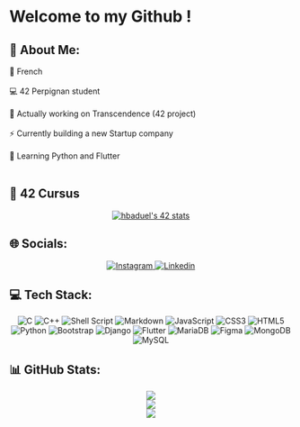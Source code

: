 ﻿<h1>Welcome to my Github !</h1>

<h2>💫 About Me:</h2>
<p>
🥖 French<br><br>
💻 42 Perpignan student<br><br>
🧠 Actually working on Transcendence (42 project)<br><br>
⚡️ Currently building a new Startup company<br><br>
🧐 Learning Python and Flutter<br><br>
</p>

<h2>🏫 42 Cursus</h2>
<p align=center>
  <a href="https://github.com/Coday-meric/badge42">
    <img src="https://badge42.coday.fr/api/v2/clp5m5snf023301t6xzuyuuls/stats?cursusId=21&amp;coalitionId=318" alt="hbaduel&#39;s 42 stats">
  </a>
</p>

<h2>🌐 Socials:</h2>
<p align="center">
    <a href="https://instagram.com/hugo_badl">
        <img src="https://img.shields.io/badge/instagram-%23000000.svg?style=for-the-badge&logo=instagram&logoColor=white" alt="Instagram">
    </a>
    <a href="https://linkedin.com/in/hugo-baduel">
        <img src="https://img.shields.io/badge/linkedin-%231E77B5.svg?style=for-the-badge&logo=linkedin&logoColor=white" alt="Linkedin">
    </a>
</p>

<h2>💻 Tech Stack:</h2>
<p align =center>
  <img src="https://img.shields.io/badge/c-%2300599C.svg?style=for-the-badge&amp;logo=c&amp;logoColor=white" alt="C">
  <img src="https://img.shields.io/badge/c++-%2300599C.svg?style=for-the-badge&amp;logo=c%2B%2B&amp;logoColor=white" alt="C++">
  <img src="https://img.shields.io/badge/shell_script-%23121011.svg?style=for-the-badge&amp;logo=gnu-bash&amp;logoColor=white" alt="Shell Script">
  <img src="https://img.shields.io/badge/markdown-%23000000.svg?style=for-the-badge&amp;logo=markdown&amp;logoColor=white" alt="Markdown">
  <img src="https://img.shields.io/badge/javascript-%23323330.svg?style=for-the-badge&amp;logo=javascript&amp;logoColor=%23F7DF1E" alt="JavaScript">
  <img src="https://img.shields.io/badge/css3-%231572B6.svg?style=for-the-badge&amp;logo=css3&amp;logoColor=white" alt="CSS3">
  <img src="https://img.shields.io/badge/html5-%23E34F26.svg?style=for-the-badge&amp;logo=html5&amp;logoColor=white" alt="HTML5">
  <img src="https://img.shields.io/badge/python-3670A0?style=for-the-badge&amp;logo=python&amp;logoColor=ffdd54" alt="Python">
  <img src="https://img.shields.io/badge/bootstrap-%238511FA.svg?style=for-the-badge&amp;logo=bootstrap&amp;logoColor=white" alt="Bootstrap">
  <img src="https://img.shields.io/badge/django-%23092E20.svg?style=for-the-badge&amp;logo=django&amp;logoColor=white" alt="Django">
  <img src="https://img.shields.io/badge/Flutter-%2302569B.svg?style=for-the-badge&amp;logo=Flutter&amp;logoColor=white" alt="Flutter">
  <img src="https://img.shields.io/badge/MariaDB-003545?style=for-the-badge&amp;logo=mariadb&amp;logoColor=white" alt="MariaDB">
  <img src="https://img.shields.io/badge/figma-%23F24E1E.svg?style=for-the-badge&amp;logo=figma&amp;logoColor=white" alt="Figma">
  <img src="https://img.shields.io/badge/MongoDB-%234ea94b.svg?style=for-the-badge&amp;logo=mongodb&amp;logoColor=white" alt="MongoDB">
  <img src="https://img.shields.io/badge/mysql-%2300000f.svg?style=for-the-badge&amp;logo=mysql&amp;logoColor=white" alt="MySQL">
</p>

<h2>📊 GitHub Stats:</h2>
<p align =center>
  <img src="https://github-readme-stats.vercel.app/api?username=hbaduel&amp;theme=radical&amp;hide_border=false&amp;include_all_commits=false&amp;count_private=false"><br>
  <img src="https://github-readme-streak-stats.herokuapp.com/?user=hbaduel&amp;theme=radical&amp;hide_border=false"><br>
  <img src="https://github-readme-stats.vercel.app/api/top-langs/?username=hbaduel&amp;theme=radical&amp;hide_border=false&amp;include_all_commits=false&amp;count_private=false&amp;layout=compact">
</p>
